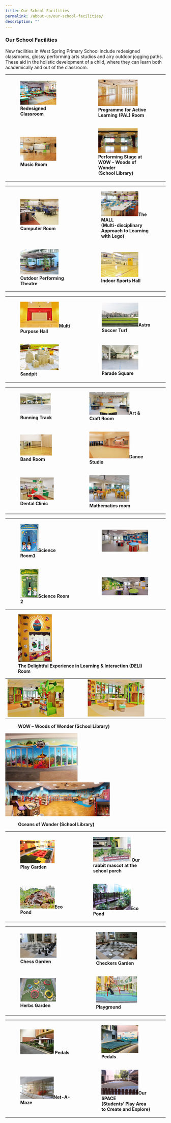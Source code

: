 ```yaml
---
title: Our School Facilities
permalink: /about-us/our-school-facilities/
description: ""
---
```

### Our School Facilities

New facilities in West Spring Primary School include redesigned classrooms, glossy performing arts studios and airy outdoor jogging paths. These aid in the holistic development of a child, where they can learn both academically and out of the classroom.

|  |  |
|---|---|
| <figure><b><img src="/images/sf1.png" style="width:75%"> Redesigned Classroom</b></figure> | <figure><b><img src="/images/sf2.png" style="width:75%"> Programme for Active Learning (PAL) Room</b></figure> |
| <figure><b><img src="/images/sf3.png" style="width:75%">Music Room</b></figure> | <figure><b><img src="/images/sf4.png" style="width:75%">Performing Stage at WOW – Woods of Wonder<Br>(School Library)</b></figure> |

|  |  |
|---|---|
| <figure><b><img src="/images/sf5.png" style="width:75%">Computer Room</b></figure> | <figure><b><img src="/images/sf6.png" style="width:75%">The MALL<br>(Multi-disciplinary Approach to Learning with Lego)</b></figure> |
| <figure><b><img src="/images/sf7.png" style="width:75%">Outdoor Performing Theatre</b></figure> | <figure><b><img src="/images/sf8.png" style="width:75%"> Indoor Sports Hall</b></figure> |

|  |  |
|---|---|
| <figure><b><img src="/images/sf9.png" style="width:75%">Multi Purpose Hall</b></figure> | <figure><b><img src="/images/sf10.png" style="width:75%">Astro Soccer Turf</b></figure> |
| <figure><b><img src="/images/sf11.png" style="width:75%">Sandpit</b></figure> | <figure><b><img src="/images/sf12.png" style="width:75%">Parade Square</b></figure> |

|  |  |
|---|---|
| <figure><b><img src="/images/sf13.png" style="width:78%">Running Track</b></figure> | <figure><b><img src="/images/sf14.png" style="width:65%">Art & Craft Room</b></figure> |
| <figure><b><img src="/images/sf15.png" style="width:80%">Band Room</b></figure> | <figure><b><img src="/images/sf16.png" style="width:65%">Dance Studio</b></figure> |
| <figure><b><img src="/images/sf17.png" style="width:85%">Dental Clinic</b></figure> | <figure><b><img src="/images/sf18.png" style="width:65%">Mathematics room</b></figure> |

|  |  |
|---|---|
| <figure><b><img src="/images/sf19.png" style="width:35%">Science Room1</b></figure> | <figure><img src="/images/sf20.png" style="width:95%"> </figure> |
| <figure><b><img src="/images/sf21.png" style="width:35%">Science Room 2</b></figure> | <figure><img src="/images/sf22.png" style="width:95%"></figure> |

<figure><b><img src="/images/sf23.png" style="width:25%"><figcaption> The Delightful Experience in Learning & Interaction (DELI) Room</b></figcaption></figure>

|  |  |
|---|---|
|<img src="/images/sf24.png" style="width:75%"> | <img src="/images/sf25.png" style="width:75%"> |

<figure><b>WOW – Woods of Wonder (School Library)</b></figure>

<img src="/images/sf26.png" style="width:45%">

<img src="/images/sf27.png" style="width:65%">

<figure><b>Oceans of Wonder (School Library)</b></figure>

|  |  |
|---|---|
| <figure><b><img src="/images/sf28.png" style="width:80%"> Play Garden</b></figure> | <figure><b><img src="/images/sf29.png" style="width:65%"> Our rabbit mascot at the school porch</b></figure> |
| <figure><b><img src="/images/sf30.png" style="width:80%">Eco Pond</b></figure> | <figure><b><img src="/images/sf31.png" style="width:65%">Eco Pond</b></figure> |

|  |  |
|---|---|
| <figure><b><img src="/images/sf32.png" style="width:79%"> Chess Garden</b></figure> | <figure><b><img src="/images/sf33.png" style="width:75%"> Checkers Garden</b></figure> |
| <figure><b><img src="/images/sf34.png" style="width:78%">Herbs Garden</b></figure> | <figure><b><img src="/images/sf35.png" style="width:75%">Playground</b></figure> |

|  |  |
|---|---|
| <figure><b><img src="/images/sf36.png" style="width:65%"> Pedals</b></figure> | <figure><b><img src="/images/sf37.png" style="width:75%"> Pedals</b></figure> |
| <figure><b><img src="/images/sf38.png" style="width:65%">Net-A-Maze</b></figure> | <figure><b><img src="/images/sf39.png" style="width:75%">Our SPACE<br>(Students’ Play Area to Create and Explore)</b></figure> |